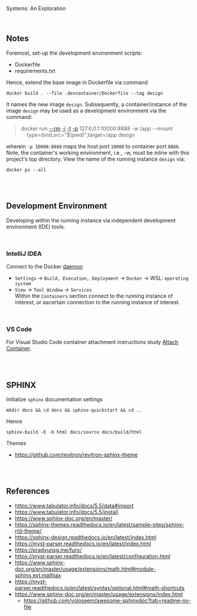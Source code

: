 <br>

Systems: An Exploration

<br>

## Notes

Foremost, set-up the development environment scripts:

* Dockerfile
* requirements.txt

Hence, extend the base image in Dockerfile via command

```shell
docker build . --file .devcontainer/Dockerfile --tag design
```

It names the new image `design`.  Subsequently, a container/instance of the image `design` may be used as a
development environment via the command:


> docker run [--rm](https://docs.docker.com/engine/reference/commandline/run/#:~:text=a%20container%20exits-,%2D%2Drm,-Automatically%20remove%20the) [-i](https://docs.docker.com/engine/reference/commandline/run/#:~:text=and%20reaps%20processes-,%2D%2Dinteractive,-%2C%20%2Di) [-t](https://docs.docker.com/get-started/02_our_app/#:~:text=Finally%2C%20the-,%2Dt,-flag%20tags%20your) [-p](https://docs.docker.com/engine/reference/commandline/run/#:~:text=%2D%2Dpublish%20%2C-,%2Dp,-Publish%20a%20container%E2%80%99s) 127.0.0.1:10000:8888 -w /app --mount \
&nbsp; &nbsp; type=bind,src="$(pwd)",target=/app design

wherein   `-p 10000:8888` maps the host port `10000` to container port `8888`.  Note, the container's working environment,
i.e., -w, must be inline with this project's top directory.  View the name of the running instance ``design`` via:

```shell
docker ps --all
```

<br>
<br>

## Development Environment

Developing within the running instance via independent development environment (IDE) tools.

<br>

### IntelliJ IDEA

Connect to the Docker [daemon](https://www.jetbrains.com/help/idea/docker.html#connect_to_docker)
* `Settings` $\rightarrow$ `Build, Execution, Deployment` $\rightarrow$ `Docker` $\rightarrow$ WSL: `operating system`
* `View` $\rightarrow$ `Tool Window` $\rightarrow$ `Services` <br> Within the `Containers` section connect to the running instance of interest, or ascertain connection to the running instance of interest.

<br>

### VS Code

For Visual Studio Code container attachment instructions study [Attach Container](https://code.visualstudio.com/docs/devcontainers/attach-container).

<br>
<br>

## SPHINX

Initialize `sphinx` documentation settings

```shell
mkdir docs && cd docs && sphinx-quickstart && cd ..
```

Hence

```shell
sphinx-build -E -b html docs/source docs/build/html
```

Themes

* https://github.com/revitron/revitron-sphinx-theme


<br>
<br>

## References

* https://www.tabulator.info/docs/5.5/data#import
* https://www.tabulator.info/docs/5.5/install
* https://www.sphinx-doc.org/en/master/
* https://sphinx-themes.readthedocs.io/en/latest/sample-sites/sphinx-rtd-theme/
* https://sphinx-design.readthedocs.io/en/latest/index.html
* https://myst-parser.readthedocs.io/en/latest/index.html
* https://pradyunsg.me/furo/
* https://myst-parser.readthedocs.io/en/latest/configuration.html
* https://www.sphinx-doc.org/en/master/usage/extensions/math.html#module-sphinx.ext.mathjax
* https://myst-parser.readthedocs.io/en/latest/syntax/optional.html#math-shortcuts
* https://www.sphinx-doc.org/en/master/usage/extensions/index.html
  * https://github.com/yoloseem/awesome-sphinxdoc?tab=readme-ov-file


<br>
<br>

<br>
<br>

<br>
<br>

<br>
<br>
